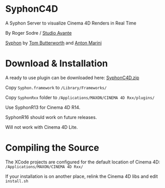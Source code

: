 # SyphonC4D

A Syphon Server to visualize Cinema 4D Renders in Real Time

By Roger Sodre / [Studio Avante](http://studioavante.com/)

[Syphon](http://syphon.v002.info/) by [Tom Butterworth](http://kriss.cx/tom/) and [Anton Marini](http://vade.info/)

Download & Installation
=======================

A ready to use plugin can be downloaded here: 
[SyphonC4D.zip](http://download.studioavante.com/Syphon/SyphonC4D.zip)

Copy `Syphon.framework` to `/Library/Frameworks/`

Copy `SyphonRxx` folder to `/Applications/MAXON/CINEMA 4D Rxx/plugins/`

Use SyphonR13 for Cinema 4D R14.

SyphonR16 should work on future releases.

Will not work with Cinema 4D Lite.

Compiling the Source
====================

The XCode projects are configured for the default location of Cinema 4D: `/Applications/MAXON/CINEMA 4D Rxx/`

If your installation is on another place, relink the Cinema 4D libs and edit `install.sh`


